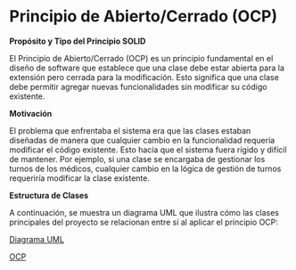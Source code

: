 # **Principio de Abierto/Cerrado (OCP)**

**Propósito y Tipo del Principio SOLID**

El Principio de Abierto/Cerrado (OCP) es un principio fundamental en el diseño de software que establece que una clase debe estar abierta para la extensión pero cerrada para la modificación. Esto significa que una clase debe permitir agregar nuevas funcionalidades sin modificar su código existente.

**Motivación**

El problema que enfrentaba el sistema era que las clases estaban diseñadas de manera que cualquier cambio en la funcionalidad requería modificar el código existente. Esto hacía que el sistema fuera rígido y difícil de mantener. Por ejemplo, si una clase se encargaba de gestionar los turnos de los médicos, cualquier cambio en la lógica de gestión de turnos requeriría modificar la clase existente.

**Estructura de Clases**

A continuación, se muestra un diagrama UML que ilustra cómo las clases principales del proyecto se relacionan entre sí al aplicar el principio OCP:

 [Diagrama UML](https://github.com/user-attachments/assets/f00b6cae-3929-41f2-94b8-2107da6edaeb)

 [OCP](ocp.drawio.png)
